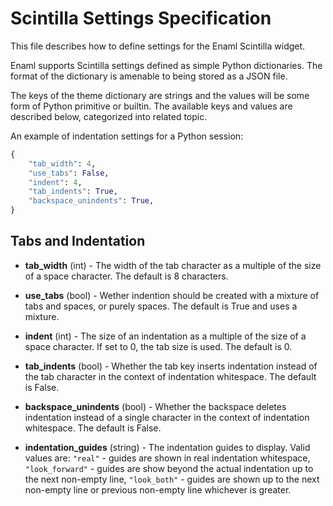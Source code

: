 Scintilla Settings Specification
================================
This file describes how to define settings for the Enaml Scintilla widget.

Enaml supports Scintilla settings defined as simple Python dictionaries. The
format of the dictionary is amenable to being stored as a JSON file.

The keys of the theme dictionary are strings and the values will be some
form of Python primitive or builtin. The available keys and values are
described below, categorized into related topic.

An example of indentation settings for a Python session:

```python
{
    "tab_width": 4,
    "use_tabs": False,
    "indent": 4,
    "tab_indents": True,
    "backspace_unindents": True,
}
```

Tabs and Indentation
--------------------
- **tab_width** (int) - The width of the tab character as a multiple of the
  size of a space character. The default is 8 characters.

- **use_tabs** (bool) - Wether indention should be created with a mixture of
  tabs and spaces, or purely spaces. The default is True and uses a mixture.

- **indent** (int) - The size of an indentation as a multiple of the size of
  a space character. If set to 0, the tab size is used. The default is 0.

- **tab_indents** (bool) - Whether the tab key inserts indentation instead of
  the tab character in the context of indentation whitespace. The default
  is False.

- **backspace_unindents** (bool) - Whether the backspace deletes indentation
  instead of a single character in the context of indentation whitespace.
  The default is False.

- **indentation_guides** (string) - The indentation guides to display. Valid
  values are: `"real"` - guides are shown in real indentation whitespace,
  `"look_forward"` - guides are show beyond the actual indentation up to the
  next non-empty line, `"look_both"` - guides are shown up to the next non-empty
  line or previous non-empty line whichever is greater.
